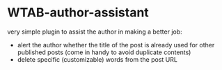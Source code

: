 # WTAB-author-assistant
very simple plugin to assist the author in making a better job:
- alert the author whether the title of the post is already used for other published posts (come in handy to avoid duplicate contents)
- delete specific (customizable) words from the post URL

